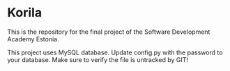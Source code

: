 # Korila

This is the repository for the final project of the Software Development Academy Estonia.

This project uses MySQL database. Update config.py with the password to your database. 
Make sure to verify the file is untracked by GIT!